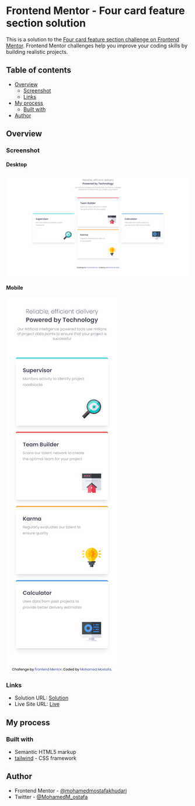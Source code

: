 # Frontend Mentor - Four card feature section solution

This is a solution to the [Four card feature section challenge on Frontend Mentor](https://www.frontendmentor.io/challenges/four-card-feature-section-weK1eFYK). Frontend Mentor challenges help you improve your coding skills by building realistic projects. 
## Table of contents

- [Overview](#overview)
  - [Screenshot](#screenshot)
  - [Links](#links)
- [My process](#my-process)
  - [Built with](#built-with)
- [Author](#author)

## Overview

### Screenshot
#### Desktop

![](./public/images/Screenshot%202022-10-24%20at%2016-06-59%20Frontend%20Mentor%20Four%20card%20feature%20section.png)

#### Mobile

![](./public/images/Screenshot%202022-10-24%20at%2016-07-26%20Frontend%20Mentor%20Four%20card%20feature%20section.png)

### Links

- Solution URL: [Solution](https://www.frontendmentor.io/solutions/four-card-feature-section-using-tailwind-xD-Bf5TneX)
- Live Site URL: [Live](https://mohamedmostafakhudari.github.io/four-card-feature-section/public/)

## My process

### Built with

- Semantic HTML5 markup
- [tailwind](https://tailwindcss.com/) - CSS framework
## Author

- Frontend Mentor - [@mohamedmostafakhudari](https://www.frontendmentor.io/profile/cheng-moo)
- Twitter - [@MohamedM_ostafa](https://twitter.com/MohamedM_ostafa)


